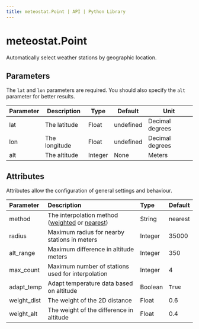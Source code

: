 ```yaml
---
title: meteostat.Point | API | Python Library
---
```


# meteostat.Point

Automatically select weather stations by geographic location.

## Parameters

The `lat` and `lon` parameters are required. You should also specify the `alt` parameter for better results.

| **Parameter** | **Description** | **Type** | **Default** | **Unit**        |
|---------------|-----------------|----------|-------------|-----------------|
| lat           | The latitude    | Float    | undefined   | Decimal degrees |
| lon           | The longitude   | Float    | undefined   | Decimal degrees |
| alt           | The altitude    | Integer  | None        | Meters          |

## Attributes

Attributes allow the configuration of general settings and behaviour.

| **Parameter** | **Description**                                                                                                              | **Type** | **Default** |
|:--------------|:-----------------------------------------------------------------------------------------------------------------------------|:---------|:------------|
| method        | The interpolation method ([weighted](/python/point.html#weighted-average) or [nearest](/python/point.html#nearest-neighbor)) | String   | nearest     |
| radius        | Maximum radius for nearby stations in meters                                                                                 | Integer  | 35000       |
| alt_range     | Maximum difference in altitude meters                                                                                        | Integer  | 350         |
| max_count     | Maximum number of stations used for interpolation                                                                            | Integer  | 4           |
| adapt_temp    | Adapt temperature data based on altitude                                                                                     | Boolean  | `True`      |
| weight_dist   | The weight of the 2D distance                                                                                                | Float    | 0.6         |
| weight_alt    | The weight of the difference in altitude                                                                                     | Float    | 0.4         |
